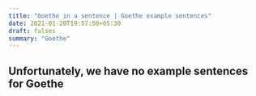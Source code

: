 ```yaml
---
title: "Goethe in a sentence | Goethe example sentences"
date: 2021-01-20T19:57:50+05:30
draft: falses
summary: "Goethe"
---
```

## Unfortunately, we have no example sentences for Goethe                 
